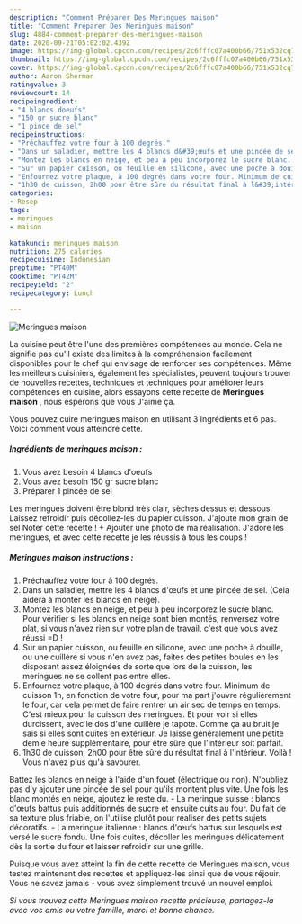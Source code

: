```yaml
---
description: "Comment Préparer Des Meringues maison"
title: "Comment Préparer Des Meringues maison"
slug: 4884-comment-preparer-des-meringues-maison
date: 2020-09-21T05:02:02.439Z
image: https://img-global.cpcdn.com/recipes/2c6fffc07a400b66/751x532cq70/meringues-maison-photo-principale-de-la-recette.jpg
thumbnail: https://img-global.cpcdn.com/recipes/2c6fffc07a400b66/751x532cq70/meringues-maison-photo-principale-de-la-recette.jpg
cover: https://img-global.cpcdn.com/recipes/2c6fffc07a400b66/751x532cq70/meringues-maison-photo-principale-de-la-recette.jpg
author: Aaron Sherman
ratingvalue: 3
reviewcount: 14
recipeingredient:
- "4 blancs doeufs"
- "150 gr sucre blanc"
- "1 pince de sel"
recipeinstructions:
- "Préchauffez votre four à 100 degrés."
- "Dans un saladier, mettre les 4 blancs d&#39;œufs et une pincée de sel. (Cela aidera à monter les blancs en neige)."
- "Montez les blancs en neige, et peu à peu incorporez le sucre blanc. Pour vérifier si les blancs en neige sont bien montés, renversez votre plat, si vous n&#39;avez rien sur votre plan de travail, c&#39;est que vous avez réussi =D !"
- "Sur un papier cuisson, ou feuille en silicone, avec une poche à douille, ou une cuillère si vous n&#39;en avez pas, faites des petites boules en les disposant assez éloignées de sorte que lors de la cuisson, les meringues ne se collent pas entre elles."
- "Enfournez votre plaque, à 100 degrés dans votre four. Minimum de cuisson 1h, en fonction de votre four, pour ma part j&#39;ouvre régulièrement le four, car cela permet de faire rentrer un air sec de temps en temps. C&#39;est mieux pour la cuisson des meringues. Et pour voir si elles durcissent, avec le dos d&#39;une cuillère je tapote. Comme ça au bruit je sais si elles sont cuites en extérieur. Je laisse généralement une petite demie heure supplémentaire, pour être sûre que l&#39;intérieur soit parfait."
- "1h30 de cuisson, 2h00 pour être sûre du résultat final à l&#39;intérieur. Voilà ! Vous n&#39;avez plus qu&#39;à savourer."
categories:
- Resep
tags:
- meringues
- maison

katakunci: meringues maison 
nutrition: 275 calories
recipecuisine: Indonesian
preptime: "PT40M"
cooktime: "PT42M"
recipeyield: "2"
recipecategory: Lunch

---
```



![Meringues maison](https://img-global.cpcdn.com/recipes/2c6fffc07a400b66/751x532cq70/meringues-maison-photo-principale-de-la-recette.jpg)

La cuisine peut être l'une des premières compétences au monde. Cela ne signifie pas qu'il existe des limites à la compréhension facilement disponibles pour le chef qui envisage de renforcer ses compétences. Même les meilleurs cuisiniers, également les spécialistes, peuvent toujours trouver de nouvelles recettes, techniques et techniques pour améliorer leurs compétences en cuisine, alors essayons cette recette de <strong> Meringues maison </strong>, nous espérons que vous J'aime ça.

<!--inarticleads1-->

Vous pouvez cuire meringues maison en utilisant 3 Ingrédients et 6 pas. Voici comment vous atteindre cette.

##### Ingrédients de meringues maison :

1. Vous avez besoin 4 blancs d&#39;oeufs
1. Vous avez besoin 150 gr sucre blanc
1. Préparer 1 pincée de sel


Les meringues doivent être blond très clair, sèches dessus et dessous. Laissez refroidir puis décollez-les du papier cuisson. J&#39;ajoute mon grain de sel Noter cette recette ! + Ajouter une photo de ma réalisation. J&#39;adore les meringues, et avec cette recette je les réussis à tous les coups ! 

<!--inarticleads2-->

##### Meringues maison instructions :

1. Préchauffez votre four à 100 degrés.
1. Dans un saladier, mettre les 4 blancs d&#39;œufs et une pincée de sel. (Cela aidera à monter les blancs en neige).
1. Montez les blancs en neige, et peu à peu incorporez le sucre blanc. Pour vérifier si les blancs en neige sont bien montés, renversez votre plat, si vous n&#39;avez rien sur votre plan de travail, c&#39;est que vous avez réussi =D !
1. Sur un papier cuisson, ou feuille en silicone, avec une poche à douille, ou une cuillère si vous n&#39;en avez pas, faites des petites boules en les disposant assez éloignées de sorte que lors de la cuisson, les meringues ne se collent pas entre elles.
1. Enfournez votre plaque, à 100 degrés dans votre four. Minimum de cuisson 1h, en fonction de votre four, pour ma part j&#39;ouvre régulièrement le four, car cela permet de faire rentrer un air sec de temps en temps. C&#39;est mieux pour la cuisson des meringues. Et pour voir si elles durcissent, avec le dos d&#39;une cuillère je tapote. Comme ça au bruit je sais si elles sont cuites en extérieur. Je laisse généralement une petite demie heure supplémentaire, pour être sûre que l&#39;intérieur soit parfait.
1. 1h30 de cuisson, 2h00 pour être sûre du résultat final à l&#39;intérieur. Voilà ! Vous n&#39;avez plus qu&#39;à savourer.


Battez les blancs en neige à l&#39;aide d&#39;un fouet (électrique ou non). N&#39;oubliez pas d&#39;y ajouter une pincée de sel pour qu&#39;ils montent plus vite. Une fois les blanc montés en neige, ajoutez le reste du. - La meringue suisse : blancs d&#39;œufs battus puis additionnés de sucre et ensuite cuits au four. Du fait de sa texture plus friable, on l&#39;utilise plutôt pour réaliser des petits sujets décoratifs. - La meringue italienne : blancs d&#39;œufs battus sur lesquels est versé le sucre fondu. Une fois cuites, décoller les meringues délicatement dès la sortie du four et laisser refroidir sur une grille. 

<!--inarticleads1-->

<p>
Puisque vous avez atteint la fin de cette recette de Meringues maison, vous testez maintenant des recettes et appliquez-les ainsi que de vous réjouir. Vous ne savez jamais - vous avez simplement trouvé un nouvel emploi.
</p>

<p>
<i>Si vous trouvez cette Meringues maison recette précieuse, partagez-la avec vos amis ou votre famille, merci et bonne chance.</i>
</p>
